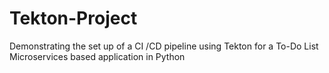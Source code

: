 # Tekton-Project
Demonstrating the set up of a CI /CD pipeline using Tekton for a To-Do List Microservices based application in Python
